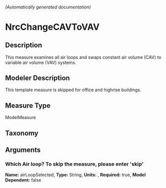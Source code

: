 

###### (Automatically generated documentation)

# NrcChangeCAVToVAV

## Description
This measure examines all air loops and swaps constant air volume (CAV) to variable air volume (VAV) systems.

## Modeler Description
This template measure is skipped for office and highrise buildings.

## Measure Type
ModelMeasure

## Taxonomy


## Arguments


### Which Air loop? To skip the measure, please enter 'skip' 

**Name:** airLoopSelected,
**Type:** String,
**Units:** ,
**Required:** true,
**Model Dependent:** false




